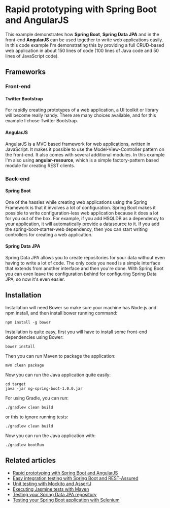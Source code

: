 # Rapid prototyping with Spring Boot and AngularJS
This example demonstrates how **Spring Boot**, **Spring Data JPA** and in the front-end **AngularJS** can be used together to write web applications easily.
In this code example I'm demonstrating this by providing a full CRUD-based web application in about 150 lines of code (100 lines of Java code and 50 lines of JavaScript code).

## Frameworks

### Front-end

#### Twitter Bootstrap
For rapidly creating prototypes of a web application, a UI toolkit or library will become really handy. There are many choices available, and for this example I chose Twitter Bootstrap.

#### AngularJS
AngularJS is a MVC based framework for web applications, written in JavaScript. It makes it possible to use the Model-View-Controller pattern on the front-end. It also comes with several additional modules. In this example I'm also using **angular-resource**, which is a simple factory-pattern based module for creating REST clients.

### Back-end

#### Spring Boot
One of the hassles while creating web applications using the Spring Framework is that it involves a lot of configuration. Spring Boot makes it possible to write configuration-less web application because it does a lot for you out of the box.
For example, if you add HSQLDB as a dependency to your application, it will automatically provide a datasource to it.
If you add the spring-boot-starter-web dependency, then you can start writing controllers for creating a web application.

#### Spring Data JPA
Spring Data JPA allows you to create repositories for your data without even having to write a lot of code. The only code you need is a simple interface that extends from another interface and then you're done.
With Spring Boot you can even leave the configuration behind for configuring Spring Data JPA, so now it's even easier.

## Installation
Installation will need Bower so make sure your machine has Node.js and npm install, and then install bower running command:
```
npm install -g bower
```

Installation is quite easy, first you will have to install some front-end dependencies using Bower:
```
bower install
```

Then you can run Maven to package the application:
```
mvn clean package
```

Now you can run the Java application quite easily:
```
cd target
java -jar ng-spring-boot-1.0.0.jar
```

For using Gradle, you can run:
```
./gradlew clean build
```
or this to ignore running tests:
```
./gradlew clean build
```

Now you can run the Java application with:
```
./gradlew bootRun
```

## Related articles

- [Rapid prototyping with Spring Boot and AngularJS](http://g00glen00b.be/prototyping-spring-boot-angularjs/)
- [Easy integration testing with Spring Boot and REST-Assured](http://g00glen00b.be/spring-boot-rest-assured/)
- [Unit testing with Mockito and AssertJ](http://g00glen00b.be/unit-testing-mockito-assertj/)
- [Executing Jasmine tests with Maven](http://g00glen00b.be/jasmine-tests-maven/)
- [Testing your Spring Data JPA repository](http://g00glen00b.be/testing-spring-data-repository/)
- [Testing your Spring Boot application with Selenium](http://g00glen00b.be/spring-boot-selenium/)

